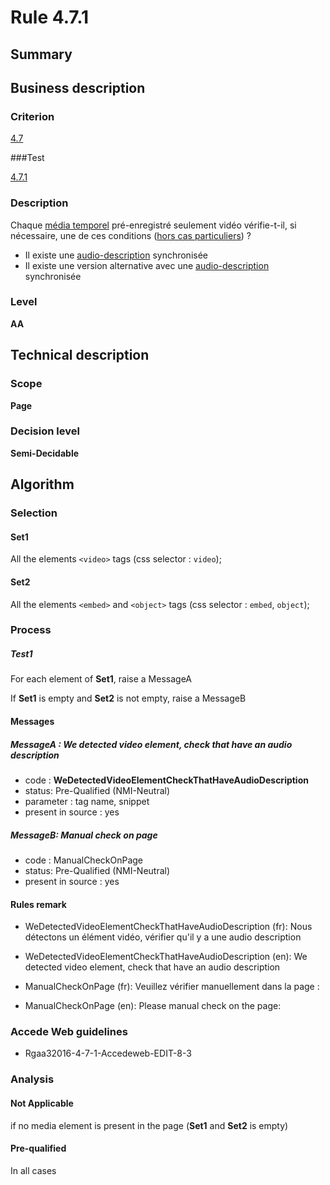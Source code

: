 # Rule 4.7.1

## Summary

## Business description

### Criterion

[4.7](http://references.modernisation.gouv.fr/rgaa/criteres.html#crit-4-7)

###Test

[4.7.1](http://references.modernisation.gouv.fr/rgaa/criteres.html#test-4-7-1)

### Description

Chaque <a href="http://references.modernisation.gouv.fr/rgaa/glossaire.html#mdia-temporel-type-son-vido-et-synchronis">m&eacute;dia temporel</a> pr&eacute;-enregistr&eacute; seulement vid&eacute;o v&eacute;rifie-t-il, si n&eacute;cessaire, une de ces conditions (<a href="http://references.modernisation.gouv.fr/rgaa/cas-particuliers.html#cp-4-1,4-2,4-3,4-5,4-7,4-9,4-11,4-13" title="Cas particuliers pour le crit&egrave;re 4.7">hors cas particuliers</a>) ? 
 
 * Il existe une <a href="http://references.modernisation.gouv.fr/rgaa/glossaire.html#audiodescription-synchronise-media-temporel">audio-description</a> synchronis&eacute;e 
 * Il existe une version alternative avec une <a href="hhttp://references.modernisation.gouv.fr/rgaa/glossaire.html#audiodescription-synchronise-media-temporel">audio-description</a> synchronis&eacute;e 


### Level

**AA**

## Technical description

### Scope

**Page**

### Decision level

**Semi-Decidable**

## Algorithm

### Selection

#### Set1

All the elements `<video>` tags (css selector : `video`);

#### Set2

All the elements `<embed>` and `<object>` tags (css selector : `embed`, `object`);

### Process

##### Test1

For each element of **Set1**, raise a MessageA

If **Set1** is empty and **Set2** is not empty, raise a MessageB

#### Messages

##### MessageA : We detected video element, check that have an audio description

-    code : **WeDetectedVideoElementCheckThatHaveAudioDescription** 
-    status: Pre-Qualified (NMI-Neutral)
-    parameter : tag name, snippet
-    present in source : yes

##### MessageB: Manual check on page

-   code : ManualCheckOnPage
-   status: Pre-Qualified (NMI-Neutral)
-   present in source : yes

#### Rules remark

 * WeDetectedVideoElementCheckThatHaveAudioDescription (fr): Nous d&eacute;tectons un &eacute;l&eacute;ment vid&eacute;o, v&eacute;rifier qu'il y a une audio description
 * WeDetectedVideoElementCheckThatHaveAudioDescription (en): We detected video element, check that have an audio description

 * ManualCheckOnPage (fr): Veuillez v&eacute;rifier manuellement dans la page :
 * ManualCheckOnPage (en): Please manual check on the page:

### Accede Web guidelines

 * Rgaa32016-4-7-1-Accedeweb-EDIT-8-3

### Analysis

#### Not Applicable

if no media element is present in the page (**Set1** and **Set2** is empty)

#### Pre-qualified

In all cases
